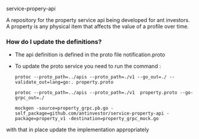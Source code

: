 service-propery-api

A repository for the property service api being developed
for ant investors. A property is any physical item that affects
the value of a profile over time.

### How do I update the definitions? ###

* The api definition is defined in the proto file notification.proto
* To update the proto service you need to run the command :

    `protoc --proto_path=../apis --proto_path=./v1 --go_out=./ --validate_out=lang=go:. property.proto`

    `protoc --proto_path=../apis --proto_path=./v1  property.proto --go-grpc_out=./ `
    
    `mockgen -source=property_grpc.pb.go -self_package=github.com/antinvestor/service-property-api -package=property_v1 -destination=property_grpc_mock.go`

with that in place update the implementation appropriately
